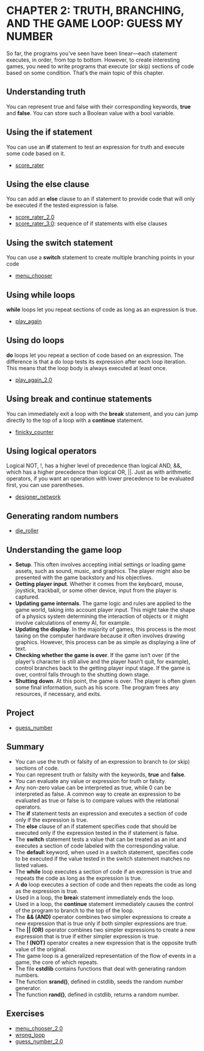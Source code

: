 # CHAPTER 2: TRUTH, BRANCHING, AND THE GAME LOOP: GUESS MY NUMBER

So far, the programs you’ve seen have been linear—each statement executes, in order, from top to bottom. However, to create interesting games, you need to write programs that execute (or skip) sections of code based on some condition. That’s the main topic of this chapter.

## Understanding truth

You can represent true and false with their corresponding keywords, **true** and **false**. You can store such a Boolean value with a bool variable.

## Using the if statement

You can use an **if** statement to test an expression for truth and execute some code based on it.

- [score_rater](score_rater.cc)

## Using the else clause

You can add an **else** clause to an if statement to provide code that will only be executed if the tested expression is false.

- [score_rater_2.0](score_rater_2.0.cc)
- [score_rater_3.0](score_rater_3.0.cc): sequence of if statements with else clauses

## Using the switch statement

You can use a **switch** statement to create multiple branching points in your code

- [menu_chooser](menu_chooser.cc)

## Using while loops

**while** loops let you repeat sections of code as long as an expression is true.

- [play_again](play_again.cc)

## Using do loops

**do** loops let you repeat a section of code based on an expression. The difference is that a do loop tests its expression after each loop iteration. This means that the loop body is always executed at least once.

- [play_again_2.0](play_again_2.0.cc)

## Using break and continue statements

You can immediately exit a loop with the **break** statement, and you can jump directly to the top of a loop with a **continue** statement.

- [finicky_counter](finicky_counter)

## Using logical operators

Logical NOT, !, has a higher level of precedence than logical AND, &&, which has a higher precedence than logical OR, ||. Just as with arithmetic operators, if you want an operation with lower precedence to be evaluated first, you can use parentheses.

- [designer_network](designer_network.cc)

## Generating random numbers

- [die_roller](die_roller.cc)

## Understanding the game loop

- **Setup**. This often involves accepting initial settings or loading game assets, such as sound, music, and graphics. The player might also be presented with the game backstory and his objectives.
- **Getting player input**. Whether it comes from the keyboard, mouse, joystick, trackball, or some other device, input from the player is captured.
 - **Updating game internals**. The game logic and rules are applied to the game world, taking into account player input. This might take the shape of a physics system determining the interaction of objects or it might involve calculations of enemy AI, for example.
 - **Updating the display**. In the majority of games, this process is the most taxing on the computer hardware because it often involves drawing graphics. However, this process can be as simple as displaying a line of text.
 - **Checking whether the game is over**. If the game isn’t over (if the player’s character is still alive and the player hasn’t quit, for example), control branches back to the getting player input stage. If the game is over, control falls through to the shutting down stage.
 - **Shutting down**. At this point, the game is over. The player is often given some final information, such as his score. The program frees any resources, if necessary, and exits.

 ## Project

 - [guess_number](guess_number.cc)

 ## Summary

 - You can use the truth or falsity of an expression to branch to (or skip) sections of code.
 - You can represent truth or falsity with the keywords, **true** and **false**.
 - You can evaluate any value or expression for truth or falsity.
 - Any non-zero value can be interpreted as true, while 0 can be interpreted as false.
 A common way to create an expression to be evaluated as true or false is to compare values with the relational operators.
 - The **if** statement tests an expression and executes a section of code only if the expression is true.
 - The **else** clause of an if statement specifies code that should be executed only if the expression tested in the if statement is false.
 - The **switch** statement tests a value that can be treated as an int and executes a section of code labeled with the corresponding value.
 - The **defaul**t keyword, when used in a switch statement, specifies code to be executed if the value tested in the switch statement matches no listed values.
 - The **while** loop executes a section of code if an expression is true and repeats the code as long as the expression is true.
 - A **do** loop executes a section of code and then repeats the code as long as the expression is true.
 - Used in a loop, the **brea**k statement immediately ends the loop.
 - Used in a loop, the **continue** statement immediately causes the control of the program to branch to the top of the loop.
 - The **&& (AND)** operator combines two simpler expressions to create a new expression that is true only if both simpler expressions are true.
 - The **|| (OR)** operator combines two simpler expressions to create a new expression that is true if either simpler expression is true.
 - The **! (NOT)** operator creates a new expression that is the opposite truth value of the original.
 - The game loop is a generalized representation of the flow of events in a game, the core of which repeats.
 - The file **cstdlib** contains functions that deal with generating random numbers.
 - The function **srand()**, defined in cstdlib, seeds the random number generator.
 - The function **rand()**, defined in cstdlib, returns a random number.

 ## Exercises

- [menu_chooser_2.0](menu_chooser_2.0.cc)
- [wrong_loop](wrong_loop.cc)
- [guess_number_2.0](guess_number_2.0.cc)
